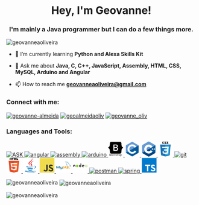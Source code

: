 <h1 align="center">Hey, I'm Geovanne!</h1>
<h3 align="center">I'm mainly a Java programmer but I can do a few things more.</h3>

<p align="left"> <img src="https://komarev.com/ghpvc/?username=geovanneaoliveira&label=Profile%20views&color=0e75b6&style=flat" alt="geovanneaoliveira" /> </p>

- 🌱 I’m currently learning **Python and Alexa Skills Kit**

- 💬 Ask me about **Java, C, C++, JavaScript, Assembly, HTML, CSS, MySQL, Arduino and Angular**

- 📫 How to reach me **geovanneaoliveira@gmail.com**

<h3 align="left">Connect with me:</h3>
<p align="left">
<a href="https://linkedin.com/in/geovanne-almeida" target="blank"><img align="center" src="https://raw.githubusercontent.com/rahuldkjain/github-profile-readme-generator/master/src/images/icons/Social/linked-in-alt.svg" alt="geovanne-almeida" height="30" width="40" /></a>
<a href="https://fb.com/geoalmeidaoliv" target="blank"><img align="center" src="https://raw.githubusercontent.com/rahuldkjain/github-profile-readme-generator/master/src/images/icons/Social/facebook.svg" alt="geoalmeidaoliv" height="30" width="40" /></a>
<a href="https://instagram.com/geovanne_oliv" target="blank"><img align="center" src="https://raw.githubusercontent.com/rahuldkjain/github-profile-readme-generator/master/src/images/icons/Social/instagram.svg" alt="geovanne_oliv" height="30" width="40" /></a>
</p>

<h3 align="left">Languages and Tools:</h3>
<p align="left"> <a href="https://developer.amazon.com/pt-BR/docs/alexa/ask-overviews/what-is-the-alexa-skills-kit.html" target="_blank" rel="noreferrer"> <img src="https://d7qzviu3xw2xc.cloudfront.net/alexa/assets/images/Alexa_Logo_RGB_BLUE.png" alt="ASK" width="35" height="35"/> </a> <a href="https://angular.io" target="_blank" rel="noreferrer"> <img src="https://angular.io/assets/images/logos/angular/angular.svg" alt="angular" width="40" height="40"/> </a> <a href="http://courses.missouristate.edu/kenvollmar/mars/" target="_blank" rel="noreferrer"> <img src="https://plugins.jetbrains.com/files/9759/86800/icon/META-INF_pluginIcon.svg" alt="assembly" width="40" height="40"/> </a> <a href="https://www.arduino.cc/" target="_blank" rel="noreferrer"> <img src="https://cdn.worldvectorlogo.com/logos/arduino-1.svg" alt="arduino" width="40" height="40"/> </a> <a href="https://getbootstrap.com" target="_blank" rel="noreferrer"> <img src="https://raw.githubusercontent.com/devicons/devicon/master/icons/bootstrap/bootstrap-plain-wordmark.svg" alt="bootstrap" width="40" height="40"/> </a> <a href="https://www.cprogramming.com/" target="_blank" rel="noreferrer"> <img src="https://raw.githubusercontent.com/devicons/devicon/master/icons/c/c-original.svg" alt="c" width="40" height="40"/> </a> <a href="https://www.w3schools.com/cpp/" target="_blank" rel="noreferrer"> <img src="https://raw.githubusercontent.com/devicons/devicon/master/icons/cplusplus/cplusplus-original.svg" alt="cplusplus" width="40" height="40"/> </a> <a href="https://www.w3schools.com/css/" target="_blank" rel="noreferrer"> <img src="https://raw.githubusercontent.com/devicons/devicon/master/icons/css3/css3-original-wordmark.svg" alt="css3" width="40" height="40"/> </a> <a href="https://git-scm.com/" target="_blank" rel="noreferrer"> <img src="https://www.vectorlogo.zone/logos/git-scm/git-scm-icon.svg" alt="git" width="40" height="40"/> </a> <a href="https://www.w3.org/html/" target="_blank" rel="noreferrer"> <img src="https://raw.githubusercontent.com/devicons/devicon/master/icons/html5/html5-original-wordmark.svg" alt="html5" width="40" height="40"/> </a> <a href="https://www.java.com" target="_blank" rel="noreferrer"> <img src="https://raw.githubusercontent.com/devicons/devicon/master/icons/java/java-original.svg" alt="java" width="40" height="40"/> </a> <a href="https://developer.mozilla.org/en-US/docs/Web/JavaScript" target="_blank" rel="noreferrer"> <img src="https://raw.githubusercontent.com/devicons/devicon/master/icons/javascript/javascript-original.svg" alt="javascript" width="40" height="40"/> </a> <a href="https://www.mysql.com/" target="_blank" rel="noreferrer"> <img src="https://raw.githubusercontent.com/devicons/devicon/master/icons/mysql/mysql-original-wordmark.svg" alt="mysql" width="40" height="40"/> </a> <a href="https://nodejs.org" target="_blank" rel="noreferrer"> <img src="https://raw.githubusercontent.com/devicons/devicon/master/icons/nodejs/nodejs-original-wordmark.svg" alt="nodejs" width="40" height="40"/> </a> <a href="https://postman.com" target="_blank" rel="noreferrer"> <img src="https://www.vectorlogo.zone/logos/getpostman/getpostman-icon.svg" alt="postman" width="40" height="40"/> </a> <a href="https://spring.io/" target="_blank" rel="noreferrer"> <img src="https://www.vectorlogo.zone/logos/springio/springio-icon.svg" alt="spring" width="40" height="40"/> </a> <a href="https://www.typescriptlang.org/" target="_blank" rel="noreferrer"> <img src="https://raw.githubusercontent.com/devicons/devicon/master/icons/typescript/typescript-original.svg" alt="typescript" width="40" height="40"/> </a> </p>

<p><img align="left" src="https://github-readme-stats.vercel.app/api/top-langs?username=geovanneaoliveira&show_icons=true&locale=en&layout=compact" alt="geovanneaoliveira" /></p>

<p>&nbsp;<img align="center" src="https://github-readme-stats.vercel.app/api?username=geovanneaoliveira&show_icons=true&locale=en" alt="geovanneaoliveira" /></p>

<p><img align="center" src="https://github-readme-streak-stats.herokuapp.com/?user=geovanneaoliveira&" alt="geovanneaoliveira" /></p>
